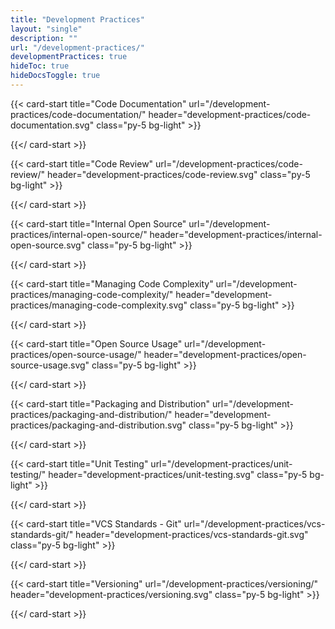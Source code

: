 ```yaml
---
title: "Development Practices"
layout: "single"
description: ""
url: "/development-practices/"
developmentPractices: true
hideToc: true
hideDocsToggle: true
---
```


<!-- Welcome to Development Practices. Use the side bar on your left to navigate the development practices the Developer Guide Working Group has put together -->

<div class="row row-cols-2 row-cols-sm-3">

{{< card-start title="Code Documentation" url="/development-practices/code-documentation/" header="development-practices/code-documentation.svg" class="py-5 bg-light" >}}

{{</ card-start >}}

{{< card-start title="Code Review" url="/development-practices/code-review/" header="development-practices/code-review.svg" class="py-5 bg-light" >}}

{{</ card-start >}}

{{< card-start title="Internal Open Source" url="/development-practices/internal-open-source/" header="development-practices/internal-open-source.svg" class="py-5 bg-light" >}}

{{</ card-start >}}

{{< card-start title="Managing Code Complexity" url="/development-practices/managing-code-complexity/" header="development-practices/managing-code-complexity.svg" class="py-5 bg-light" >}}

{{</ card-start >}}

{{< card-start title="Open Source Usage" url="/development-practices/open-source-usage/" header="development-practices/open-source-usage.svg" class="py-5 bg-light" >}}

{{</ card-start >}}

{{< card-start title="Packaging and Distribution" url="/development-practices/packaging-and-distribution/" header="development-practices/packaging-and-distribution.svg" class="py-5 bg-light" >}}

{{</ card-start >}}

{{< card-start title="Unit Testing" url="/development-practices/unit-testing/" header="development-practices/unit-testing.svg" class="py-5 bg-light" >}}

{{</ card-start >}}

{{< card-start title="VCS Standards - Git" url="/development-practices/vcs-standards-git/" header="development-practices/vcs-standards-git.svg" class="py-5 bg-light" >}}

{{</ card-start >}}

{{< card-start title="Versioning" url="/development-practices/versioning/" header="development-practices/versioning.svg" class="py-5 bg-light" >}}

{{</ card-start >}}

</div>
